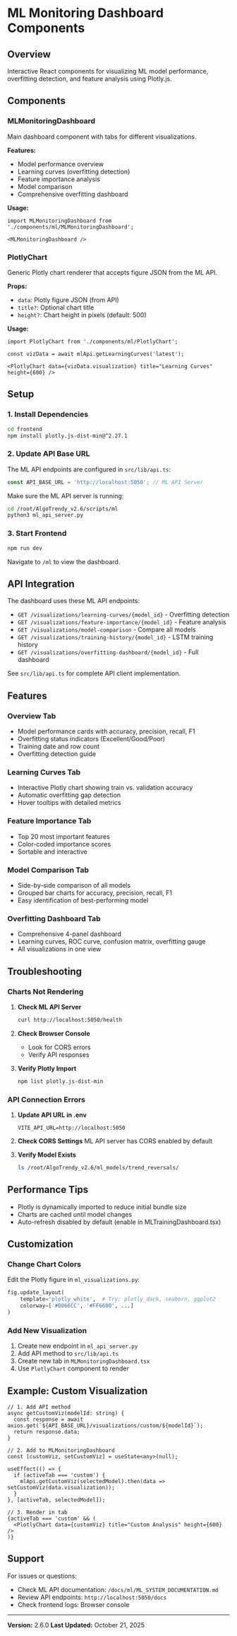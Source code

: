 # ML Monitoring Dashboard Components

## Overview

Interactive React components for visualizing ML model performance, overfitting detection, and feature analysis using Plotly.js.

## Components

### MLMonitoringDashboard
Main dashboard component with tabs for different visualizations.

**Features:**
- Model performance overview
- Learning curves (overfitting detection)
- Feature importance analysis
- Model comparison
- Comprehensive overfitting dashboard

**Usage:**
```tsx
import MLMonitoringDashboard from './components/ml/MLMonitoringDashboard';

<MLMonitoringDashboard />
```

### PlotlyChart
Generic Plotly chart renderer that accepts figure JSON from the ML API.

**Props:**
- `data`: Plotly figure JSON (from API)
- `title?`: Optional chart title
- `height?`: Chart height in pixels (default: 500)

**Usage:**
```tsx
import PlotlyChart from './components/ml/PlotlyChart';

const vizData = await mlApi.getLearningCurves('latest');

<PlotlyChart data={vizData.visualization} title="Learning Curves" height={600} />
```

## Setup

### 1. Install Dependencies

```bash
cd frontend
npm install plotly.js-dist-min@^2.27.1
```

### 2. Update API Base URL

The ML API endpoints are configured in `src/lib/api.ts`:

```typescript
const API_BASE_URL = 'http://localhost:5050'; // ML API Server
```

Make sure the ML API server is running:

```bash
cd /root/AlgoTrendy_v2.6/scripts/ml
python3 ml_api_server.py
```

### 3. Start Frontend

```bash
npm run dev
```

Navigate to `/ml` to view the dashboard.

## API Integration

The dashboard uses these ML API endpoints:

- `GET /visualizations/learning-curves/{model_id}` - Overfitting detection
- `GET /visualizations/feature-importance/{model_id}` - Feature analysis
- `GET /visualizations/model-comparison` - Compare all models
- `GET /visualizations/training-history/{model_id}` - LSTM training history
- `GET /visualizations/overfitting-dashboard/{model_id}` - Full dashboard

See `src/lib/api.ts` for complete API client implementation.

## Features

### Overview Tab
- Model performance cards with accuracy, precision, recall, F1
- Overfitting status indicators (Excellent/Good/Poor)
- Training date and row count
- Overfitting detection guide

### Learning Curves Tab
- Interactive Plotly chart showing train vs. validation accuracy
- Automatic overfitting gap detection
- Hover tooltips with detailed metrics

### Feature Importance Tab
- Top 20 most important features
- Color-coded importance scores
- Sortable and interactive

### Model Comparison Tab
- Side-by-side comparison of all models
- Grouped bar charts for accuracy, precision, recall, F1
- Easy identification of best-performing model

### Overfitting Dashboard Tab
- Comprehensive 4-panel dashboard
- Learning curves, ROC curve, confusion matrix, overfitting gauge
- All visualizations in one view

## Troubleshooting

### Charts Not Rendering

1. **Check ML API Server**
   ```bash
   curl http://localhost:5050/health
   ```

2. **Check Browser Console**
   - Look for CORS errors
   - Verify API responses

3. **Verify Plotly Import**
   ```bash
   npm list plotly.js-dist-min
   ```

### API Connection Errors

1. **Update API URL in .env**
   ```env
   VITE_API_URL=http://localhost:5050
   ```

2. **Check CORS Settings**
   ML API server has CORS enabled by default

3. **Verify Model Exists**
   ```bash
   ls /root/AlgoTrendy_v2.6/ml_models/trend_reversals/
   ```

## Performance Tips

- Plotly is dynamically imported to reduce initial bundle size
- Charts are cached until model changes
- Auto-refresh disabled by default (enable in MLTrainingDashboard.tsx)

## Customization

### Change Chart Colors

Edit the Plotly figure in `ml_visualizations.py`:

```python
fig.update_layout(
    template='plotly_white',  # Try: plotly_dark, seaborn, ggplot2
    colorway=['#0066CC', '#FF6600', ...]
)
```

### Add New Visualization

1. Create new endpoint in `ml_api_server.py`
2. Add API method to `src/lib/api.ts`
3. Create new tab in `MLMonitoringDashboard.tsx`
4. Use `PlotlyChart` component to render

## Example: Custom Visualization

```tsx
// 1. Add API method
async getCustomViz(modelId: string) {
  const response = await axios.get(`${API_BASE_URL}/visualizations/custom/${modelId}`);
  return response.data;
}

// 2. Add to MLMonitoringDashboard
const [customViz, setCustomViz] = useState<any>(null);

useEffect(() => {
  if (activeTab === 'custom') {
    mlApi.getCustomViz(selectedModel).then(data => setCustomViz(data.visualization));
  }
}, [activeTab, selectedModel]);

// 3. Render in tab
{activeTab === 'custom' && (
  <PlotlyChart data={customViz} title="Custom Analysis" height={600} />
)}
```

## Support

For issues or questions:
- Check ML API documentation: `/docs/ml/ML_SYSTEM_DOCUMENTATION.md`
- Review API endpoints: `http://localhost:5050/docs`
- Check frontend logs: Browser console

---

**Version:** 2.6.0
**Last Updated:** October 21, 2025
